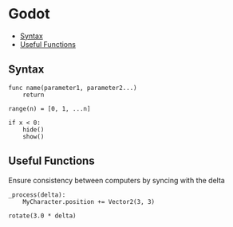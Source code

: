 # Godot

+ [Syntax](#syntax)
+ [Useful Functions](#useful-functions)

## Syntax
	func name(parameter1, parameter2...)  
		return
	
	range(n) = [0, 1, ...n]

	if x < 0:  
		hide()
		show()
	
## Useful Functions
Ensure consistency between computers by syncing with the delta

	_process(delta):  
		MyCharacter.position += Vector2(3, 3)
	
	rotate(3.0 * delta)











